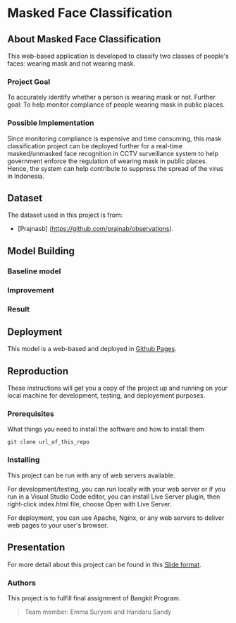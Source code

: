 # Masked Face Classification

## About Masked Face Classification
This web-based application is developed to classify two classes of people's faces: wearing mask and not wearing mask.

### Project Goal
To accurately identify whether a person is wearing mask or not.
Further goal: To help monitor compliance of people wearing mask in public places.

### Possible Implementation

Since monitoring compliance is expensive and time consuming, this mask classification project can be deployed further for a real-time masked/unmasked face recognition in CCTV surveillance system to help government enforce the regulation of wearing mask in public places. Hence, the system can help contribute to suppress the spread of the virus in Indonesia.

## Dataset
The dataset used in this project is from: 
* [Prajnasb] (https://github.com/prajnab/observations).

## Model Building

### Baseline model

### Improvement

### Result


## Deployment 
This model is a web-based and deployed in [Github Pages](https://hoboroots.github.io/masked_face_classification).

## Reproduction

These instructions will get you a copy of the project up and running on your local machine for development, testing, and deployement purposes. 

### Prerequisites

What things you need to install the software and how to install them

```
git clone url_of_this_repo
```

### Installing

This project can be run with any of web servers available. 

For development/testing, you can run locally with your web server or if you run in a Visual Studio Code editor, you can install Live Server plugin, then right-click index.html file, choose Open with Live Server.

For deployment, you can use Apache, Nginx, or any web servers to deliver web pages to your user's browser. 

## Presentation

For more detail about this project can be found in this [Slide format](https://docs.google.com/presentation/d/1lhoT7nwMqcDaze_fCHscIxv8dQY-PGUUmW9yoF_b6wo/edit?usp=sharing).

### Authors

This project is to fulfill final assignment of Bangkit Program.
> Team member: Emma Suryani and Handaru Sandy
